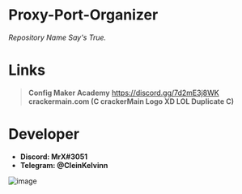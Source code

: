 # Proxy-Port-Organizer
_Repository Name Say's True._

# Links

> **Config Maker Academy** https://discord.gg/7d2mE3j8WK                                         
> **crackermain.com (C crackerMain Logo XD LOL Duplicate C)**

# Developer
* **Discord: MrX#3051**
* **Telegram: @CleinKelvinn**

![image](https://avatars.githubusercontent.com/u/77683874?v=4)
